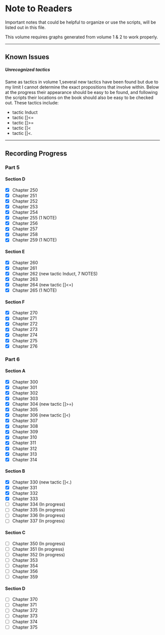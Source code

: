 # Note to Readers

Important notes that could be helpful to organize or use the scripts, will be listed out in this file.

This volume requires graphs generated from volume 1 & 2 to work properly.

--------

## Known Issues

##### Unrecognized tactics
Same as tactics in volume 1,several new tactics have been found but due to my limit I cannot determine
the exact propositions that involve within. Below at the progress their appearance should be easy to be found,
and following the scripts their locations on the book should also be easy to be checked out. These tactics include:
- tactic Induct
- tactic []<=
- tactic []>=
- tactic []<
- tactic []<.

--------

## Recording Progress

### Part 5
#### Section D

- [x] Chapter 250
- [x] Chapter 251
- [x] Chapter 252
- [x] Chapter 253
- [x] Chapter 254
- [x] Chapter 255 (1 NOTE)
- [x] Chapter 256
- [x] Chapter 257
- [x] Chapter 258
- [x] Chapter 259 (1 NOTE)

#### Section E
- [x] Chapter 260
- [x] Chapter 261
- [x] Chapter 262 (new tactic Induct, 7 NOTES)
- [x] Chapter 263
- [x] Chapter 264 (new tactic []<=)
- [x] Chapter 265 (1 NOTE)

#### Section F
- [x] Chapter 270
- [x] Chapter 271
- [x] Chapter 272
- [x] Chapter 273
- [x] Chapter 274
- [x] Chapter 275
- [x] Chapter 276

### Part 6
#### Section A
- [x] Chapter 300
- [x] Chapter 301
- [x] Chapter 302
- [x] Chapter 303
- [x] Chapter 304 (new tactic []>=)
- [x] Chapter 305
- [x] Chapter 306 (new tactic []<)
- [x] Chapter 307
- [x] Chapter 308
- [x] Chapter 309
- [x] Chapter 310
- [x] Chapter 311
- [x] Chapter 312
- [x] Chapter 313
- [x] Chapter 314

#### Section B
- [x] Chapter 330 (new tactic []<.)
- [x] Chapter 331
- [x] Chapter 332
- [x] Chapter 333
- [ ] Chapter 334 (In progress)
- [ ] Chapter 335 (In progress)
- [ ] Chapter 336 (In progress)
- [ ] Chapter 337 (In progress)

#### Section C
- [ ] Chapter 350 (In progress)
- [ ] Chapter 351 (In progress)
- [ ] Chapter 352 (In progress)
- [ ] Chapter 353
- [ ] Chapter 354
- [ ] Chapter 356
- [ ] Chapter 359

#### Section D
- [ ] Chapter 370
- [ ] Chapter 371
- [ ] Chapter 372
- [ ] Chapter 373
- [ ] Chapter 374
- [ ] Chapter 375